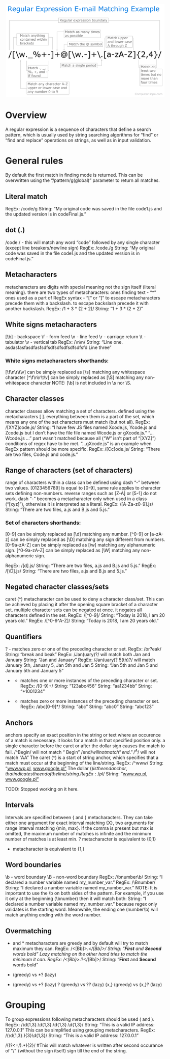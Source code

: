 <p align="center"><img src="../_screenshots/regex2.png" align="center" width="500px" alt="regex2.png"></p>


# Overview

A regular expression is a sequence of characters that define a search pattern, which is usually used by string searching algorithms for “find” or “find and replace” operations on strings, as well as in input validation.


# General rules
By default the first match in finding mode is returned. This can be overwritten using the “/pattern/g(global)” parameter to return all matches.


## Literal match
RegEx: /code/g
String: “My original code was saved in the file code1.js and the updated version is in codeFinal.js.”


## dot (.)

/code./ - this will match any word “code” followed by any single character (except line breakers/newline sign)
RegEx: /code./g
String: “My original code was saved in the file code1.js and the updated version is in codeFinal.js.”


## Metacharacters

metacharacters are digits with special meaning not the sign itself (literal meaning).
there are two types of metacharacters:
ones finding text - “*”
ones used as a part of RegEx syntax - “[“ or “]”
to escape metacharacters precede them with a backslash.
to escape backslash precede it with another backslash.
RegEx: /1 \+ 3 \* \(2 \+ 2\)/
String: “1 + 3 * (2 + 2)”


## White signs metacharacters

[\b] - backspace
\f - form feed
\n - line feed
\r - carriage return
\t - tabulator
\v - vertical tab
RegEx: /\n\n/
String: “Line one.
asdasfasfasdfasfsdfsdfsdfsdfsdfsdfsfd
Line three”

### White signs metacharacters shorthands:
[\f\n\r\t\v] can be simply replaced as [\s] matching any whitespace character
[^\f\n\r\t\v] can be simply replaced as [\S] matching any non-whitespace character
NOTE: [\b] is not included in \s nor \S.


## Character classes

character classes allow matching a set of characters.
defined using the metacharacters [ ].
everything between them is a part of the set, which means any one of the set characters must match (but not all).
RegEx: /[XYZ]code\.js/
String: “I have few JS files named Xcode.js, Ycode.js and Zcode.js but I don’t have the file file named Wcode.js or gXcode.js.”
“... Wcode.js ...” part wasn’t matched because all (“W” isn’t part of “[XYZ]”) conditions of regex have to be met.
“...gXcode.js” is an example when RegEx pattern should be more specific.
RegEx: /[Cc]ode\.js/
String: “There are two files, Code.js and code.js.”


## Range of characters (set of characters)

range of characters within a class can be defined using dash “-” between two values. [0123456789] is equal to [0-9], same rule applies to character sets defining non-numbers.
reverse ranges such as [Z-A] or [5-1] do not work.
dash “-” becomes a metacharacter only when used in a class (“[xyz]”), otherwise it is interpreted as a literal.
RegEx: /[A-Za-z0-9]\.js/
String: “There are two files, a.js and B.js and 5.js.”

### Set of characters shorthands:
[0-9] can be simply replaced as [\d] matching any number.
[^0-9] or [a-zA-z] can be simply replaced as [\D] matching any sign different from numbers.
[0-9a-zA-Z] can be simply replaced as [\w] matching any alphanumeric sign.
[^0-9a-zA-Z] can be simply replaced as [\W] matching any non-alphanumeric sign.

RegEx: /[d]\.js/
String: “There are two files, a.js and B.js and 5.js.”
RegEx: /[\D]\.js/
String: “There are two files, a.js and B.js and 5.js.”


## Negated character classes/sets

caret (^) metacharacter can be used to deny a character class/set. This can be achieved by placing it after the opening square bracket of a character set.
multiple character sets can be negated at once.
it negates all characters defined in the set.
RegEx: /[^0-9]/
String: “Today is 2018, I am 20 years old.”
RegEx: /[^0-9^A-Z]/
String: “Today is 2018, I am 20 years old.”


## Quantifiers

? - matches zero or one of the preceding character or set.
RegEx: /br?eak/
String: “break and beak”
RegEx: /Jan(uary)?/ will match both Jan and January
String: “Jan and January”
RegEx: /Jan(uary)? 5(th)?/ will match January 5th, January 5, Jan 5th and Jan 5
String: “Jan 5th and Jan 5 and January 5th and January 5”

+ - matches one or more instances of the preceding character or set.
RegEx: /[0-9]+/
String: “123abc456”
String: “aa1234bb”
String: “+1001234”

* - matches zero or more instances of the preceding character or set.
RegEx: /abc[0-9]*/
String: “abc”
String: “abc0”
String: “abc123”


## Anchors

anchors specify an exact position in the string or text where an occurence of a match is necessary.
it looks for a match in that specified position only.
a single character before the caret or after the dollar sign causes the match to fail.
/^Begin/ will not match “ Begin”
/end$/ will not match “end.”
/^A$/ will not match “AA”
The caret (^) is a start of string anchor, which specifies that a match must occur at the beginning of the line/string.
RegEx: /^www/
String: “www.wp.pl, www.google.pl”
The dollar ($) is the end anchor, that indicates the end of the line/string.
RegEx: /pl$/
String: “www.wp.pl, www.google.pl”




TODO: Stopped working on it here.
## Intervals
Intervals are specified between { and } metacharacters. They can take either one argument for exact interval matching {X}, two arguments for range interval matching {min, max}. If the comma is present but max is omitted, the maximum number of matches is infinite and the minimum number of matches is at least min.
? metacharacter is equivalent to {0,1}
+ metacharacter is equivalent to {1,}




## Word boundaries
\b - word boundary
\B - non-word boundary
RegEx: /\bnumber\b\/
String: “I declared a number variable named my_number_var.”
RegEx: /\Bnumber\/
String: “I declared a number variable named my_number_var.”
NOTE: It is important to use the \b on both sides of the pattern. For example, if you use it only at the beginning (\bnumber) then it will match both:
String: “I declared a number variable named my_number_var.”
because regex only validates is the starting word. Meanwhile, the ending one (number\b) will match anything ending with the word number.



## Overmatching
+ and * metacharacters are greedy and by default will try to match maximum they can.
RegEx: /<[Bb]>.*<\/[Bb]>/
String: “<b>First</b> and <b>Second</b> words bold”
Lazy matching on the other hand tries to match the minimum it can.
RegEx: /<[Bb}>.*?<\/[Bb]>/
String: “<b>First</b> and <b>Second</b> words bold”
* (greedy) vs *? (lazy)
+ (greedy) vs +? (lazy)
? (greedy) vs ?? (lazy)
{x,} (greedy) vs {x,}? (lazy)

# Grouping
To group expressions following metacharacters should be used ( and ).
RegEx: /\d{1,3}\.\d{1,3}\.\d{1,3}\.\d{1,3}/
String: “This is a valid IP address: 127.0.0.1”
This can be simplified using grouping metacharacters.
RegEx: /(\d{1,3}\.){3}\d{1,3}/
String: “This is a valid IP address: 127.0.0.1”



/((?<=\/).*){2}/
#This will match whatever is written after second occurance of "/" (without the sign itself) sign till the end of the string.
